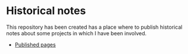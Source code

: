 # Historical notes

This repository has been created has a place where to publish
historical notes about some projects in which I have been involved.

* [Published pages](https://desruisseaux.github.io/)
